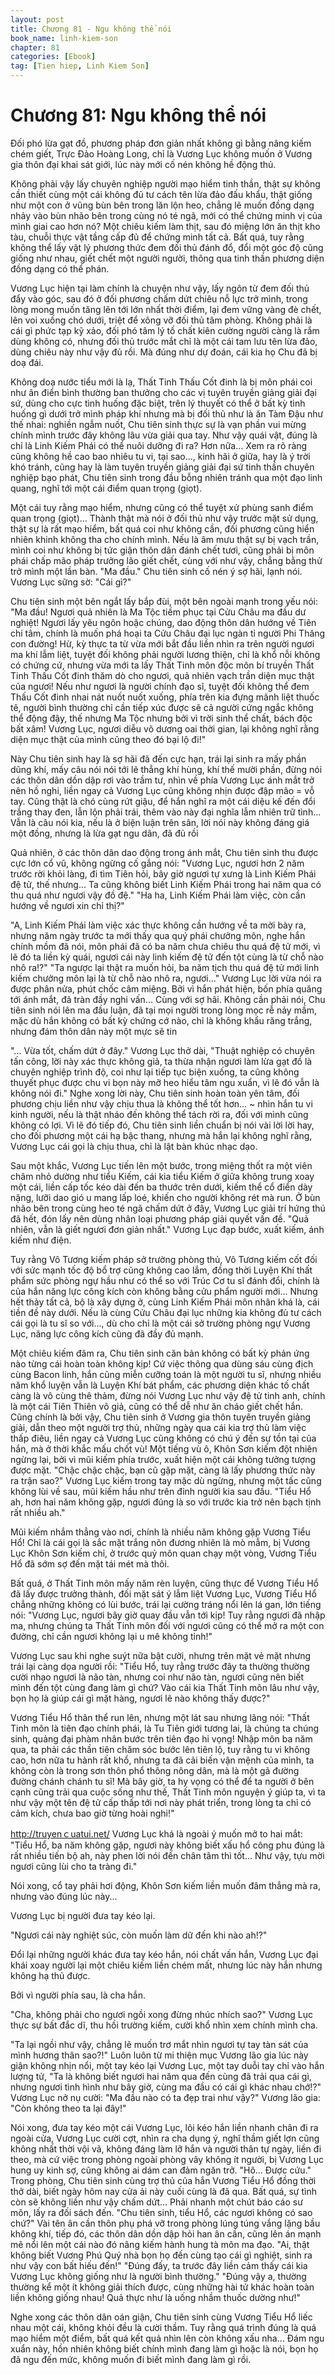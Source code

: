 ```yaml
---
layout: post
title: Chương 81 - Ngu không thể nói
book_name: linh-kiem-son
chapter: 81
categories: [Ebook]
tag: [Tien hiep, Linh Kiem Son]
---
```


# Chương 81: Ngu không thể nói

Đối phó lừa gạt đồ, phương pháp đơn giản nhất không gì bằng nâng kiếm chém giết, Trực Đảo Hoàng Long, chỉ là Vương Lục không muốn ở Vương gia thôn đại khai sát giới, lúc này mới cố nén không hề động thủ.

Không phải vậy lấy chuyên nghiệp người mạo hiểm tinh thần, thật sự không cần thiết cùng một cái không đủ tư cách tên lừa đảo đấu khẩu, thật giống như một con ở vũng bùn bên trong lăn lộn heo, chẳng lẽ muốn đồng dạng nhảy vào bùn nhão bên trong cùng nó té ngã, mới có thể chứng minh vị của mình giai cao hơn nó? Một chiêu kiếm làm thịt, sau đó miệng lớn ăn thịt kho tàu, chuỗi thực vật tầng cấp đủ để chứng minh tất cả. Bất quá, tuy rằng không thể lấy vật lý phương thức đem đối thủ đánh đổ, đổi một góc độ cũng giống như nhau, giết chết một người người, thông qua tinh thần phương diện đồng dạng có thể phán.

Vương Lục hiện tại làm chính là chuyện như vậy, lấy ngôn từ đem đối thủ đẩy vào góc, sau đó ở đối phương chấm dứt chiêu nỗ lực trở mình, trong lòng mong muốn tăng lên tới lớn nhất thời điểm, lại đem vững vàng đè chết, lên voi xuống chó dưới, triệt để xông vỡ đối thủ tâm phòng. Không phải là cái gì phức tạp kỹ xảo, đối phó tâm lý tố chất kiên cường người càng là rắm dùng không có, nhưng đối thủ trước mắt chỉ là một cái tam lưu tên lừa đảo, dùng chiêu này như vậy đủ rồi. Mà đúng như dự đoán, cái kia họ Chu đã bị doạ đái.

Không doạ nước tiểu mới là lạ, Thất Tinh Thấu Cốt đinh là bị môn phái coi như ân điển bình thường ban thưởng cho các vị tuyên truyền giảng giải đại sứ, dùng cho cực tình huống đặc biệt, trên lý thuyết có thể ở bất kỳ tình huống gì dưới trở mình pháp khí nhưng mà bị đối thủ như là ăn Tàm Đậu như thế nhai: nghiền ngẫm nuốt, Chu tiên sinh thực sự là vạn phần vui mừng chính mình trước đây không lâu vừa giải qua tay. Như vậy quái vật, đúng là chỉ là Linh Kiếm Phái có thể nuôi dưỡng đi ra? Hơn nữa... Xem ra rõ ràng cũng không hề cao bao nhiêu tu vi, tại sao..., kinh hãi ở giữa, hay là ý trời khó tránh, cũng hay là làm tuyên truyền giảng giải đại sứ tinh thần chuyên nghiệp bạo phát, Chu tiên sinh trong đầu bỗng nhiên tránh qua một đạo linh quang, nghĩ tới một cái điểm quan trọng (giọt).

Một cái tuy rằng mạo hiểm, nhưng cũng có thể tuyệt xử phùng sanh điểm quan trọng (giọt)... Thành thật mà nói ở đối thủ như vậy trước mặt sử dụng, thật sự là rất mạo hiểm, bất quá coi như không cần, đối phương cũng hiển nhiên khinh không tha cho chính mình. Nếu là âm mưu thật sự bị vạch trần, mình coi như không bị tức giận thôn dân đánh chết tươi, cũng phải bị môn phái chấp mão pháp trưởng lão giết chết, cùng với như vậy, chẳng bằng thử trở mình một lần bàn. "Ma đầu." Chu tiên sinh cố nén ý sợ hãi, lạnh nói. Vương Lục sững sờ: "Cái gì?" 

Chu tiên sinh một bên ngắt lấy bắp đùi, một bên ngoài mạnh trong yếu nói: "Ma đầu! Ngươi quả nhiên là Ma Tộc tiềm phục tại Cửu Châu ma đầu dư nghiệt! Ngươi lấy yêu ngôn hoặc chúng, dao động thôn dân hướng về Tiên chi tâm, chính là muốn phá hoại ta Cửu Châu đại lục ngàn tỉ người Phi Thăng con đường! Hừ, kỳ thực ta từ vừa mới bắt đầu liền nhìn ra trên người ngươi ma khí lẫm liệt, tuyệt đối không phải người lương thiện, chỉ là khổ nỗi không có chứng cứ, nhưng vừa mới ta lấy Thất Tinh môn độc môn bí truyền Thất Tinh Thấu Cốt đinh thăm dò cho ngươi, quả nhiên vạch trần diện mục thật của ngươi! Nếu như ngươi là người chính đạo sĩ, tuyệt đối không thể đem Thấu Cốt đinh nhai nát nuốt nuốt xuống, phía trên kia đựng mãnh liệt thuốc tê, người bình thường chỉ cần tiếp xúc được sẽ cả người cứng ngắc không thể động đậy, thế nhưng Ma Tộc nhưng bởi vì trời sinh thể chất, bách độc bất xâm! Vương Lục, ngươi diễu võ dương oai thời gian, lại không nghĩ rằng diện mục thật của mình cũng theo đó bại lộ đi!"

Này Chu tiên sinh hay là sợ hãi đã đến cực hạn, trái lại sinh ra mấy phần dũng khí, mấy câu nói nói tới lẽ thẳng khí hùng, khí thế mười phần, đừng nói các thôn dân dồn dập rơi vào trầm tư, nhìn về phía Vương Lục ánh mắt trở nên hồ nghi, liền ngay cả Vương Lục cũng không nhịn được đập mão = vỗ tay. Cũng thật là chó cùng rứt giậu, để hắn nghĩ ra một cái diệu kế đến đổi trắng thay đen, lẫn lộn phải trái, thêm vào này đại nghĩa lẫm nhiên trữ tình... Vẫn là câu nói kia, nếu là ở biện luận trên sân, lời nói này không đáng giá một đồng, nhưng là lừa gạt ngu dân, đã đủ rồi

Quả nhiên, ở các thôn dân dao động trong ánh mắt, Chu tiên sinh thu được cực lớn cổ vũ, không ngừng cố gắng nói: "Vương Lục, ngươi hơn 2 năm trước rời khỏi làng, đi tìm Tiên hỏi, bây giờ ngươi tự xưng là Linh Kiếm Phái đệ tử, thế nhưng... Ta cũng không biết Linh Kiếm Phái trong hai năm qua có thu quá như ngươi vậy đồ đệ." "Ha ha, Linh Kiếm Phái làm việc, còn cần hướng về ngươi xin chỉ thị?" 

"A, Linh Kiếm Phái làm việc xác thực không cần hướng về ta mời bày ra, nhưng năm ngày trước ta mới thấy qua quý phái chưởng môn, nghe hắn chính mồm đã nói, môn phái đã có ba năm chưa chiêu thu quá đệ tử mới, vì lẽ đó ta liền kỳ quái, ngươi cái này linh kiếm đệ tử đến tột cùng là từ chỗ nào nhô ra!?" "Ta ngược lại thật ra muốn hỏi, ba năm tịch thu quá đệ tử mới linh kiếm chưởng môn lại là từ chỗ nào nhô ra, ngươi..." Vương Lục lời vừa nói ra được phân nửa, phút chốc câm miệng. Bởi vì hắn phát hiện, bốn phía quăng tới ánh mắt, đã tràn đầy nghi vấn... Cùng với sợ hãi. Không cần phải nói, Chu tiên sinh nói lên ma đầu luận, đã tại mọi người trong lòng mọc rễ nảy mầm, mặc dù hắn không có bất kỳ chứng cớ nào, chỉ là không khẩu răng trắng, nhưng đám thôn dân này một mực sẽ tin

"... Vừa tốt, chấm dứt ở đây." Vương Lục thở dài, "Thuật nghiệp có chuyên tấn công, lời này xác thực không giả, ta thừa nhận ngươi làm lừa gạt đồ là chuyên nghiệp trình độ, coi như lại tiếp tục biện xuống, ta cũng không thuyết phục được chu vi bọn này mỡ heo hiểu tâm ngu xuẩn, vì lẽ đó vẫn là không nói đi." Nghe xong lời này, Chu tiên sinh hoàn toàn yên tâm, đối phương chịu liền như vậy chịu thua là không thể tốt hơn... ~ nhìn hắn tu vi kinh người, nếu là thật nháo đến không thể tách rời ra, đối với mình cũng không có lợi. Vì lẽ đó tiếp đó, Chu tiên sinh liền chuẩn bị nói vài lời lời hay, cho đối phương một cái hạ bậc thang, nhưng mà hắn lại không nghĩ rằng, Vương Lục cái gọi là chịu thua, chỉ là lật bàn khúc nhạc dạo.

Sau một khắc, Vương Lục tiến lên một bước, trong miệng thốt ra một viên châm nhỏ dường như tiểu Kiếm, cái kia tiểu Kiếm ở giữa không trung xoay một cái, liền cấp tốc kéo dài đến ba thước trên dưới, kiếm thể cổ điển dày nặng, lưỡi dao gió u mang lấp loé, khiến cho người không rét mà run. Ở bùn nhão bên trong cùng heo té ngã chấm dứt ở đây, Vương Lục giải trí hứng thú đã hết, đón lấy nên dùng nhân loại phương pháp giải quyết vấn đề. "Quả nhiên, vẫn là giết ngươi đơn giản nhất." Vương Lục đạp bước, xuất kiếm, ánh kiếm như điện.

Tuy rằng Vô Tương kiếm pháp sở trường phòng thủ, Vô Tương kiếm cốt đối với sức mạnh tốc độ bổ trợ cũng không cao lắm, đồng thời Luyện Khí thất phẩm sức phòng ngự hầu như có thể so với Trúc Cơ tu sĩ đánh đổi, chính là của hắn năng lực công kích còn không bằng cửu phẩm người mới... Nhưng hết thảy tất cả, bộ là xây dựng ở, cùng Linh Kiếm Phái môn nhân khá là, cái tiền đề này dưới. Nếu là cùng Cửu Châu đại lục những kia không đủ tư cách cái gọi là tu sĩ so với..., dù cho chỉ là một cái sở trường phòng ngự Vương Lục, năng lực công kích cũng đã đầy đủ mạnh.

Một chiêu kiếm đâm ra, Chu tiên sinh căn bản không có bất kỳ phản ứng nào từng cái hoàn toàn không kịp! Cứ việc thông qua dùng sáu cùng địch cùng Bacon linh, hắn cũng miễn cưỡng toán là một người tu sĩ, nhưng nhiều năm khổ luyện vẫn là Luyện Khí bát phẩm, các phương diện khác tố chất càng là vô cùng thê thảm, đừng nói Vương Lục như vậy đệ tử tinh anh, chính là một cái Tiên Thiên võ giả, cũng có thể dễ như ăn cháo giết chết hắn. Cũng chính là bởi vậy, Chu tiên sinh ở Vương gia thôn tuyên truyền giảng giải, dẫn theo một người trợ thủ, những ngày qua cái kia trợ thủ làm việc thấp điêu, liền ngay cả Vương Lục cũng không có chú ý đến sự tồn tại của hắn, mà ở thời khắc mấu chốt vù! Một tiếng vù ô, Khôn Sơn kiếm đột nhiên ngừng lại, bởi vì mũi kiếm phía trước, xuất hiện một cái không tưởng tượng được mặt. "Chậc chậc chậc, bạn cũ gặp mặt, càng là lấy phương thức này ra trận sao?" Vương Lục kiếm trong tay mặc dù ngừng, nhưng một tấc cũng không lùi về sau, mũi kiếm hầu như trên đỉnh người kia sau đầu. "Tiểu Hổ ah, hơn hai năm không gặp, ngươi đúng là so với trước kia trở nên bạch tịnh rất nhiều ah." 

Mũi kiếm nhắm thẳng vào nơi, chính là nhiều năm không gặp Vương Tiểu Hổ! Chỉ là cái gọi là sắc mặt trắng nõn đương nhiên là mò mẫm, bị Vương Lục Khôn Sơn kiếm chỉ, ở trước quỷ môn quan chạy một vòng, Vương Tiểu Hổ đã sớm sợ đến mặt tái mét mà thôi.

Bất quá, ở Thất Tinh môn mấy năm rèn luyện, cũng thực để Vương Tiểu Hổ đã lấy được trưởng thành, đối mặt sát ý lẫm liệt Vương Lục, Vương Tiểu Hổ chẳng những không có lùi bước, trái lại cường tráng nổi lên lá gan, lớn tiếng nói: "Vương Lục, ngươi bây giờ quay đầu vẫn tới kịp! Tuy rằng ngươi đã nhập ma, nhưng chúng ta Thất Tinh môn đối với ngươi cũng có thể mở ra một con đường, chỉ cần ngươi không lại u mê không tỉnh!"

Vương Lục sau khi nghe suýt nữa bật cười, nhưng trên mặt vẻ mặt nhưng trái lại càng dọa người rồi: "Tiểu Hổ, tuy rằng trước đây ta thường thường cười nhạo ngươi là não tàn, nhưng coi như não tàn, ngươi cũng nên biết mình đến tột cùng đang làm gì chứ? Vào cái kia Thất Tinh môn lâu như vậy, bọn họ là giúp cái gì mặt hàng, ngươi lẽ nào không thấy được?"

Vương Tiểu Hổ thân thể run lên, nhưng một lát sau nhưng lãng nói: "Thất Tinh môn là tiên đạo chính phái, là Tu Tiên giới tương lai, là chúng ta chúng sinh, quảng đại phàm nhân bước trên tiên đạo hi vọng! Nhập môn ba năm qua, ta phải các thần tiên chăm sóc bước lên tiên lộ, tuy rằng tu vi không cao, hơn nữa tu hành rất khổ, nhưng ta đã cải biến vận mệnh của mình, ta không còn là trong sơn thôn phổ thông nông dân, mà là một gã đường đường chánh chánh tu sĩ! Mà bây giờ, ta hy vọng có thể để ta người ở bên cạnh cũng trải qua cuộc sống như thế, Thất Tinh môn nguyện ý giúp ta, vì ta như vậy một tên đệ tử cấp thấp tới nơi này phát triển, trong lòng ta chỉ có cảm kích, chưa bao giờ từng hoài nghi!"

http://truyenｃuatui.net/ Vương Lục khá là ngoài ý muốn mở to hai mắt: "Tiểu Hổ, ba năm không gặp, ngươi này không biết xấu hổ công phu đúng là rất nhiều tiến bộ ah, này phen lời nói đến chân tâm thì tốt... Như vậy, tựu mời ngươi cũng lùi cho ta tràng đi." 

Nói xong, cổ tay phải hơi động, Khôn Sơn kiếm liền muốn đâm thẳng mà ra, nhưng vào đúng lúc này...

Vương Lục bị người đưa tay kéo lại.

"Ngươi cái này nghiệt súc, còn muốn làm dữ đến khi nào ah!?"

Đổi lại những người khác đưa tay kéo hắn, nói chất vấn hắn, Vương Lục đại khái xoay người lại một chiêu kiếm liền chém mất, nhưng lúc này hắn nhưng không hạ thủ được.

Bởi vì người phía sau, là cha hắn.

"Cha, không phải cho ngươi ngồi xong đừng nhúc nhích sao?" Vương Lục thực sự bất đắc dĩ, thu hồi trường kiếm, cười khổ nhìn xem chính mình cha.

"Ta lại ngồi như vậy, chẳng lẽ muốn trơ mắt nhìn ngươi tự tay tàn sát của mình hương thân sao?!" Luôn luôn từ mi thiện mục Vương lão gia lúc này giận không nhịn nổi, một tay kéo lại Vương Lục, một tay duỗi tay chỉ vào hắn lượng tử, "Ta là không biết ngươi hai năm qua đến cùng đã trải qua cái gì, nhưng ngươi tình hình như bây giờ, cùng ma đầu có cái gì khác nhau chớ!?" Vương Lục nở nụ cười: "Ma đầu nào có ta đẹp trai như vậy?" Vương lão gia: "Còn không theo ta lại đây!"

Nói xong, đưa tay kéo một cái Vương Lục, lôi kéo hắn liền nhanh chân đi ra ngoài cửa, Vương Lục cười cợt, nhìn ra cha dụng ý, nghĩ thầm giết lợn cũng không nhất thời vội vã, không đáng làm lỡ hắn và người thân tự ngày, liền đi theo, mà cứ việc trong phòng ngoài phòng vây không ít người, bị Vương Lục hung uy kinh sợ, cũng không ai dám can đảm ngăn trở. "Hô... Được cứu." Trong phòng, Chu tiên sinh cùng trợ thủ của hắn Vương Tiểu Hổ đồng thời thở dài, biết ngày hôm nay cửa ải này cuối cùng là đã qua. Bất quá, sự tình còn sẽ không liền như vậy chấm dứt... Phải nhanh một chút báo cáo sư môn, lấy ra đối sách đến. "Chu tiên sinh, tiểu Hổ, các ngươi không có sao chứ?" Vài tên ân cần thôn phụ phá vỡ trong phòng lúng túng vắng lặng bầu không khí, tiếp đó, các thôn dân dồn dập hỏi han ân cần, cũng lên án mạnh mẽ nổi lên một cái nào đó nâng kiếm hành hung tà môn ma đạo. "Ai, thật không biết Vương Phú Quý nhà bọn họ đến cùng tạo cái gì nghiệt, sinh ra như vậy con bất hiếu đến!" "Đúng đấy, ta trước đây liền cảm thấy cái kia Vương Lục không giống như là người bình thường." "Đúng vậy a, thường thường kể một ít không giải thích được, cùng những hài tử khác hoàn toàn liền không giống nhau! Quả thực như là uống nhầm thuốc dường như!" 

Nghe xong các thôn dân oán giận, Chu tiên sinh cùng Vương Tiểu Hổ liếc nhau một cái, không khỏi đều là cười thầm. Tuy rằng quá trình đúng là quá mạo hiểm một điểm, bất quá kết quả nhìn lên còn không xấu nha... Đám ngu xuẩn này, hồn nhiên không biết chính mình đang làm gì hoặc là nói, bọn họ đã ngu đến mức, không muốn đi biết mình đang làm gì rồi.